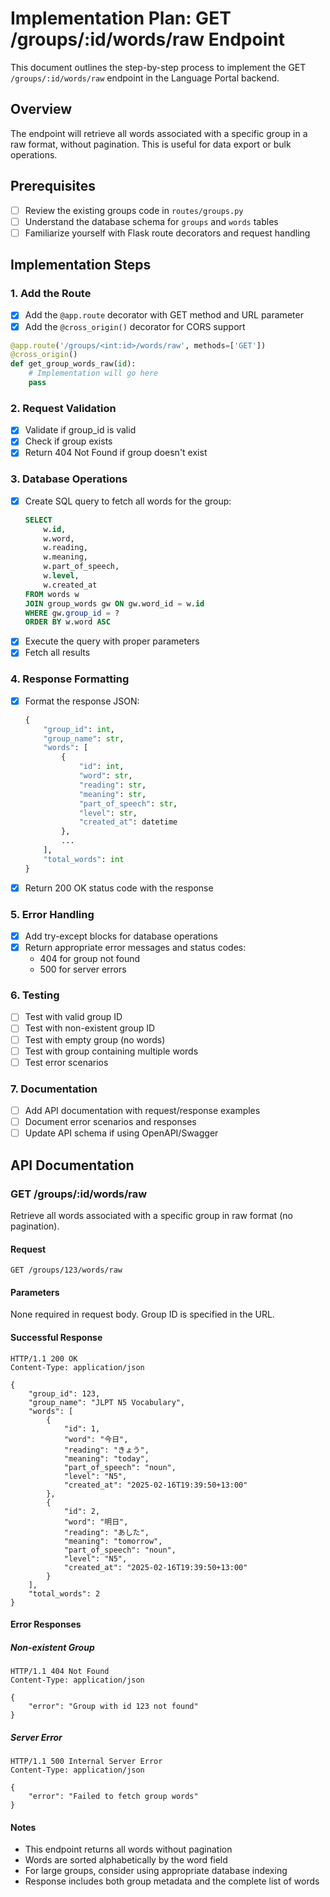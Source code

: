 # Implementation Plan: GET /groups/:id/words/raw Endpoint

This document outlines the step-by-step process to implement the GET `/groups/:id/words/raw` endpoint in the Language Portal backend.

## Overview
The endpoint will retrieve all words associated with a specific group in a raw format, without pagination. This is useful for data export or bulk operations.

## Prerequisites
- [ ] Review the existing groups code in `routes/groups.py`
- [ ] Understand the database schema for `groups` and `words` tables
- [ ] Familiarize yourself with Flask route decorators and request handling

## Implementation Steps

### 1. Add the Route
- [x] Add the `@app.route` decorator with GET method and URL parameter
- [x] Add the `@cross_origin()` decorator for CORS support
```python
@app.route('/groups/<int:id>/words/raw', methods=['GET'])
@cross_origin()
def get_group_words_raw(id):
    # Implementation will go here
    pass
```

### 2. Request Validation
- [x] Validate if group_id is valid
- [x] Check if group exists
- [x] Return 404 Not Found if group doesn't exist

### 3. Database Operations
- [x] Create SQL query to fetch all words for the group:
  ```sql
  SELECT 
      w.id,
      w.word,
      w.reading,
      w.meaning,
      w.part_of_speech,
      w.level,
      w.created_at
  FROM words w
  JOIN group_words gw ON gw.word_id = w.id
  WHERE gw.group_id = ?
  ORDER BY w.word ASC
  ```
- [x] Execute the query with proper parameters
- [x] Fetch all results

### 4. Response Formatting
- [x] Format the response JSON:
  ```python
  {
      "group_id": int,
      "group_name": str,
      "words": [
          {
              "id": int,
              "word": str,
              "reading": str,
              "meaning": str,
              "part_of_speech": str,
              "level": str,
              "created_at": datetime
          },
          ...
      ],
      "total_words": int
  }
  ```
- [x] Return 200 OK status code with the response

### 5. Error Handling
- [x] Add try-except blocks for database operations
- [x] Return appropriate error messages and status codes:
  - 404 for group not found
  - 500 for server errors

### 6. Testing
- [ ] Test with valid group ID
- [ ] Test with non-existent group ID
- [ ] Test with empty group (no words)
- [ ] Test with group containing multiple words
- [ ] Test error scenarios

### 7. Documentation
- [ ] Add API documentation with request/response examples
- [ ] Document error scenarios and responses
- [ ] Update API schema if using OpenAPI/Swagger

## API Documentation

### GET /groups/:id/words/raw

Retrieve all words associated with a specific group in raw format (no pagination).

#### Request

```http
GET /groups/123/words/raw
```

#### Parameters
None required in request body. Group ID is specified in the URL.

#### Successful Response

```http
HTTP/1.1 200 OK
Content-Type: application/json

{
    "group_id": 123,
    "group_name": "JLPT N5 Vocabulary",
    "words": [
        {
            "id": 1,
            "word": "今日",
            "reading": "きょう",
            "meaning": "today",
            "part_of_speech": "noun",
            "level": "N5",
            "created_at": "2025-02-16T19:39:50+13:00"
        },
        {
            "id": 2,
            "word": "明日",
            "reading": "あした",
            "meaning": "tomorrow",
            "part_of_speech": "noun",
            "level": "N5",
            "created_at": "2025-02-16T19:39:50+13:00"
        }
    ],
    "total_words": 2
}
```

#### Error Responses

##### Non-existent Group
```http
HTTP/1.1 404 Not Found
Content-Type: application/json

{
    "error": "Group with id 123 not found"
}
```

##### Server Error
```http
HTTP/1.1 500 Internal Server Error
Content-Type: application/json

{
    "error": "Failed to fetch group words"
}
```

#### Notes

- This endpoint returns all words without pagination
- Words are sorted alphabetically by the word field
- For large groups, consider using appropriate database indexing
- Response includes both group metadata and the complete list of words
